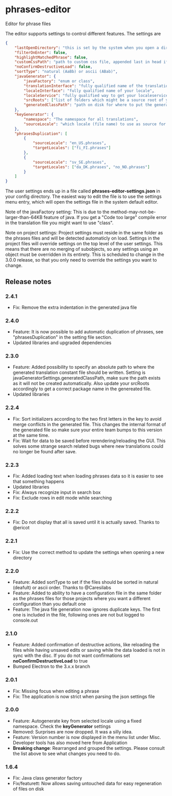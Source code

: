 # phrases-editor

Editor for phrase files

The editor supports settings to control different features. The settings are

```json
{
	"lastOpenDirectory": "this is set by the system when you open a directory",
	"filterOnEnter": false,
	"highlightMatchedPhrase": false,
	"customCssPath": "path to custom css file, appended last in head if set",
	"noConfirmDestructiveLoad": false,
	"sortType": "natural (AaBb) or ascii (ABab)",
	"javaGenerator": {
		"javaFactory": "enum or class",
		"translationInterface": "fully qualified name of the translation interface",
		"localeInterface": "fully qualified name of your locale",
		"localeService": "fully qualified way to get your localeservice",
		"srcRoots": ["list of folders which might be a source root of your project", "usually something like src"],
		"generatedClassPath": "path on disk for where to put the generated Translation.java"
	},
	"keyGenerator": {
		"namespace": "The namespace for all translations",
		"sourceLocale": "which locale (file name) to use as source for keys"
	},
	"phrasesDuplication": [
		{
			"sourceLocale": "en_US.phrases",
			"targetLocales": ["fi_FI.phrases"]
		},
		{
			"sourceLocale": "sv_SE.phrases",
			"targetLocales": ["da_DK.phrases", "no_NO.phrases"]
		}
	]
}
```

The user settings ends up in a file called **phrases-editor-settings.json** in your config directory. The easiest way to edit the file is to use the settings menu entry, which will open the settings file in the system default editor.

Note of the javaFactory setting: This is due to the method-may-not-be-larger-than-64KB feature of java. If you get a "Code too large" compile error in the translation file you might want to use "class".

Note on project settings: Project settings must reside in the same folder as the phrases files and will be detected automaticly on load. Settings in the project files will override settings on the top level of the user settings. This means that there are no merging of subobjects, so any settings using an object must be overridden in its entirety. This is scheduled to change in the 3.0.0 release, so that you only need to override the settings you want to change.

## Release notes

### 2.4.1

-   Fix: Remove the extra indentation in the generated java file

### 2.4.0

-   Feature: It is now possible to add automatic duplication of phrases, see "phrasesDuplication" in the setting file section.
-   Updated libraries and upgraded dependencies

### 2.3.0

-   Feature: Added possibility to specify an absolute path to where the generated translation constant file should be written. Setting is javaGeneratorSettings.generatedClassPath, make sure the path exists as it will not be created automatically. Also update your srcRoots accordingly to get a correct package name in the genereated file.
-   Updated libraries

### 2.2.4

-   Fix: Sort initializers according to the two first letters in the key to avoid merge conflicts in the generated file. This changes the internal format of the generated file so make sure your entire team bumps to this version at the same time.
-   Fix: Wait for data to be saved before rerendering/reloading the GUI. This solves some strange search related bugs where new translations could no longer be found after save.

### 2.2.3

-   Fix: Added loading text when loading phrases data so it is easier to see that something happens
-   Updated libraries
-   Fix: Always recognize input in search box
-   Fix: Exclude rows in edit mode while searching

### 2.2.2

-   Fix: Do not display that all is saved until it is actually saved. Thanks to @ericot

### 2.2.1

-   Fix: Use the correct method to update the settings when opening a new directory

### 2.2.0

-   Feature: Added sortType to set if the files should be sorted in natural (deafult) or ascii order. Thanks to @Caresilabs
-   Feature: Added to ability to have a configuration file in the same folder as the phrases files for those projects where you want a different configuration than you default one
-   Feature: The java file generation now ignores duplicate keys. The first one is included in the file, following ones are not but logged to console.out

### 2.1.0

-   Feature: Added confirmation of destructive actions, like reloading the files while having unsaved edits or saving while the data loaded is not in sync with the disc. If you do not want confirmations set **noConfirmDestructiveLoad** to true
-   Bumped Electron to the 3.x.x branch

### 2.0.1

-   Fix: Missing focus when editing a phrase
-   Fix: The application is now strict when parsing the json settings file

### 2.0.0

-   Feature: Autogenerate key from selected locale using a fixed namespace. Check the **keyGenerator** settings
-   Removed: Surprises are now dropped. It was a silly idea.
-   Feature: Version number is now displayed in the menu list under Misc. Developer tools has also moved here from Application
-   **Breaking change**: Rearranged and grouped the settings. Please consult the list above to see what changes you need to do.

### 1.6.4

-   Fix: Java class generator factory
-   Fix/featurett: Now allows saving untouched data for easy regeneration of files on disk
